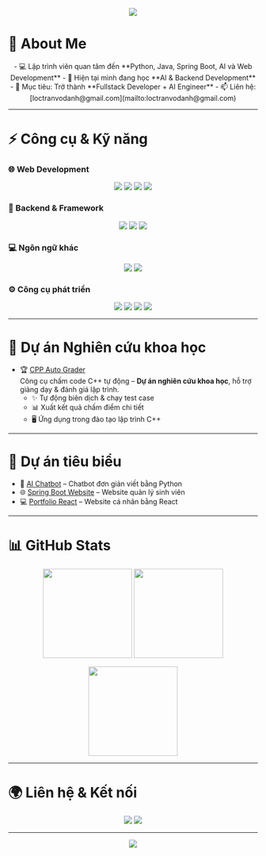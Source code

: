 <!-- Banner -->
<p align="center">
  <img src="https://capsule-render.vercel.app/api?type=waving&color=gradient&height=180&section=header&text=👋%20Xin%20chào,%20mình%20là%20Trần%20Hữu%20Lộc.%20Nickname:%20Yoshi!&fontSize=30&fontAlignY=35&animation=twinkling" />
</p>

# 🚀 About Me  
<p align="center">
- 💻 Lập trình viên quan tâm đến **Python, Java, Spring Boot, AI và Web Development**  
- 🌱 Hiện tại mình đang học **AI & Backend Development**  
- 🎯 Mục tiêu: Trở thành **Fullstack Developer + AI Engineer**  
- 📫 Liên hệ: [loctranvodanh@gmail.com](mailto:loctranvodanh@gmail.com)  
</p>

---

# ⚡ Công cụ & Kỹ năng  

### 🌐 Web Development  
<p align="center">
  <img src="https://img.shields.io/badge/HTML5-E34F26?style=for-the-badge&logo=html5&logoColor=white"/>
  <img src="https://img.shields.io/badge/CSS-1572B6?style=for-the-badge&logo=css3&logoColor=white"/>
  <img src="https://img.shields.io/badge/JavaScript-F7DF1E?style=for-the-badge&logo=javascript&logoColor=black"/>
  <img src="https://img.shields.io/badge/React-20232A?style=for-the-badge&logo=react&logoColor=61DAFB"/>
</p>

### 🔧 Backend & Framework  
<p align="center">
  <img src="https://img.shields.io/badge/Java-ED8B00?style=for-the-badge&logo=openjdk&logoColor=white"/>
  <img src="https://img.shields.io/badge/Spring_Boot-6DB33F?style=for-the-badge&logo=springboot&logoColor=white"/>
  <img src="https://img.shields.io/badge/Python-3776AB?style=for-the-badge&logo=python&logoColor=white"/>
</p>

### 💻 Ngôn ngữ khác  
<p align="center">
  <img src="https://img.shields.io/badge/C++-00599C?style=for-the-badge&logo=c%2b%2b&logoColor=white"/>
  <img src="https://img.shields.io/badge/C%23-239120?style=for-the-badge&logo=c-sharp&logoColor=white"/>
</p>

### ⚙️ Công cụ phát triển  
<p align="center">
  <img src="https://img.shields.io/badge/Git-F05032?style=for-the-badge&logo=git&logoColor=white"/>
  <img src="https://img.shields.io/badge/VSCode-0078d7?style=for-the-badge&logo=visualstudiocode&logoColor=white"/>
  <img src="https://img.shields.io/badge/Eclipse-2C2255?style=for-the-badge&logo=eclipse&logoColor=white"/>
  <img src="https://img.shields.io/badge/Android%20Studio-3DDC84?style=for-the-badge&logo=androidstudio&logoColor=white"/>
</p>

---

# 🚀 Dự án Nghiên cứu khoa học

- 🏆 [CPP Auto Grader](https://github.com/loctran312/cpp-auto-grader)  
  Công cụ chấm code C++ tự động – **Dự án nghiên cứu khoa học**, hỗ trợ giảng dạy & đánh giá lập trình.  
  - ✨ Tự động biên dịch & chạy test case  
  - 📊 Xuất kết quả chấm điểm chi tiết  
  - 🖥️ Ứng dụng trong đào tạo lập trình C++


---

# 📂 Dự án tiêu biểu  

- 🤖 [AI Chatbot](https://github.com/USERNAME/ai-chatbot) – Chatbot đơn giản viết bằng Python  
- 🌐 [Spring Boot Website](https://github.com/USERNAME/spring-boot-web) – Website quản lý sinh viên  
- 💻 [Portfolio React](https://github.com/USERNAME/portfolio-react) – Website cá nhân bằng React  


---

# 📊 GitHub Stats  

<p align="center">
  <!-- Dark mode -->
  <img src="https://github-readme-stats.vercel.app/api?username=loctran312&show_icons=true&theme=radical#gh-dark-mode-only" height="180"/>
  <img src="https://github-readme-streak-stats.herokuapp.com/?user=loctran312&theme=radical#gh-dark-mode-only" height="180"/>

<p align="center">
  <!-- Dark mode -->
  <img src="https://github-readme-stats.vercel.app/api/top-langs/?username=loctran312&layout=compact&theme=radical#gh-dark-mode-only" height="180"/>


---

# 🌍 Liên hệ & Kết nối  

<p align="center">
  <a href="https://facebook.com/Whale.312"><img src="https://img.shields.io/badge/Facebook-1877F2?style=for-the-badge&logo=facebook&logoColor=white"/></a>
  <a href="mailto:loctranvodanh@gmail.com"><img src="https://img.shields.io/badge/Gmail-D14836?style=for-the-badge&logo=gmail&logoColor=white"/></a>
</p>

---

<!-- Footer -->
<p align="center">
  <img src="https://raw.githubusercontent.com/andreasbm/readme/master/assets/lines/colored.png" />
</p>

